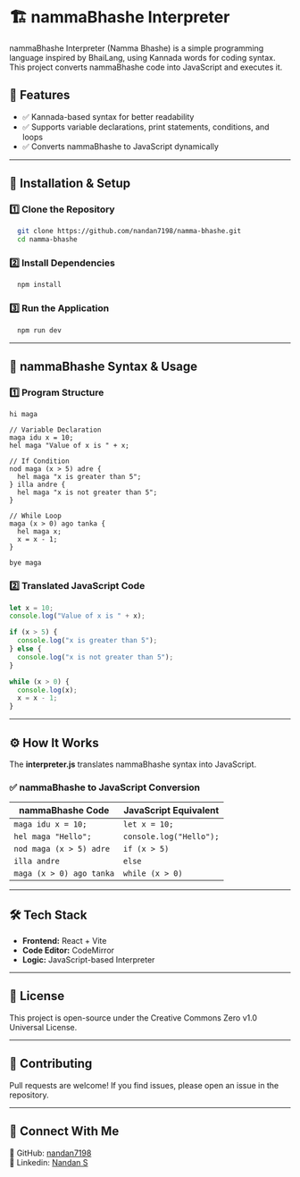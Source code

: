 # 🏗️ nammaBhashe Interpreter

nammaBhashe Interpreter (Namma Bhashe) is a simple programming language inspired by BhaiLang, using Kannada words for coding syntax. This project converts nammaBhashe code into JavaScript and executes it.

## 🚀 Features

- ✅ Kannada-based syntax for better readability
- ✅ Supports variable declarations, print statements, conditions, and loops
- ✅ Converts nammaBhashe to JavaScript dynamically

---

## 📌 Installation & Setup

### 1️⃣ Clone the Repository

```sh
  git clone https://github.com/nandan7198/namma-bhashe.git
  cd namma-bhashe
```

### 2️⃣ Install Dependencies

```sh
  npm install
```

### 3️⃣ Run the Application

```sh
  npm run dev
```

---

## 📖 nammaBhashe Syntax & Usage

### 1️⃣ Program Structure

```kannada
hi maga

// Variable Declaration
maga idu x = 10;
hel maga "Value of x is " + x;

// If Condition
nod maga (x > 5) adre {
  hel maga "x is greater than 5";
} illa andre {
  hel maga "x is not greater than 5";
}

// While Loop
maga (x > 0) ago tanka {
  hel maga x;
  x = x - 1;
}

bye maga
```

### 2️⃣ Translated JavaScript Code

```js
let x = 10;
console.log("Value of x is " + x);

if (x > 5) {
  console.log("x is greater than 5");
} else {
  console.log("x is not greater than 5");
}

while (x > 0) {
  console.log(x);
  x = x - 1;
}
```

---

## ⚙️ How It Works

The **interpreter.js** translates nammaBhashe syntax into JavaScript.

### ✅ nammaBhashe to JavaScript Conversion

| nammaBhashe Code         | JavaScript Equivalent   |
| ------------------------ | ----------------------- |
| `maga idu x = 10;`       | `let x = 10;`           |
| `hel maga "Hello";`      | `console.log("Hello");` |
| `nod maga (x > 5) adre`  | `if (x > 5)`            |
| `illa andre`             | `else`                  |
| `maga (x > 0) ago tanka` | `while (x > 0)`         |

---

## 🛠️ Tech Stack

- **Frontend:** React + Vite
- **Code Editor:** CodeMirror
- **Logic:** JavaScript-based Interpreter

---

## 📜 License

This project is open-source under the Creative Commons Zero v1.0 Universal License.

---

## 🌟 Contributing

Pull requests are welcome! If you find issues, please open an issue in the repository.

---

## 🔗 Connect With Me

🔹 GitHub: [nandan7198](https://github.com/nandan7198)  
🔹 Linkedin: [Nandan S](https://www.linkedin.com/in/nandan-s-642a71202/)
